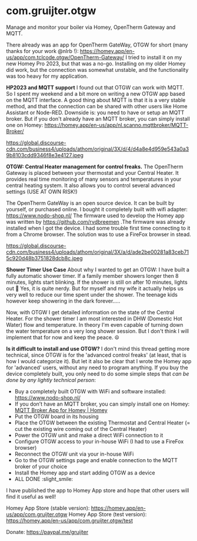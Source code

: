 # com.gruijter.otgw

Manage and monitor your boiler via Homey, OpenTherm Gateway and MQTT.

There already was an app for OpenTherm GateWay, OTGW for short (many thanks for your work @nlrb !): https://homey.app/en-us/app/com.tclcode.otgw/OpenTherm-Gateway/
I tried to install it on my new Homey Pro 2023, but that was a no-go. Installing on my older Homey did work, but the connection was somewhat unstable, and the functionality was too heavy for my application.

**HP2023 and MQTT support**
I found out that OTGW can work with MQTT. So I spent my weekend and a bit more on writing a new OTGW app based on the MQTT interface. A good thing about MQTT is that it is a very stable method, and that the connection can be shared with other users like Home Assistant or Node-RED. Downside is: you need to have or setup an MQTT broker. But if you don't already have an MQTT broker, you can simply install one on Homey: https://homey.app/en-us/app/nl.scanno.mqttbroker/MQTT-Broker/

https://global.discourse-cdn.com/business4/uploads/athom/original/3X/d/4/d4a8e4d959e543a0a39b8103cdd9346f8e3e4127.jpeg

**OTGW: Central Heater management for control freaks.**
The OpenTherm Gateway is placed between your thermostat and your Central Heater.
It provides real time monitoring of many sensors and temperatures in your central heating system. It also allows you to control several advanced settings (USE AT OWN RISK!)

The OpenTherm GateWay is an open source device. It can be built by yourself, or purchased online. I bought it completely built with wifi adapter: https://www.nodo-shop.nl/
The firmware used to develop the Homey app was written by https://github.com/rvdbreemen .The firmware was already installed when I got the device. I had some trouble first time connecting to it from a Chrome browser. The solution was to use a FireFox browser in stead.

https://global.discourse-cdn.com/business4/uploads/athom/original/3X/a/d/ade2be00281a83ceb715c920d48b3751828dcb8c.jpeg

**Shower Timer Use Case**
About why I wanted to get an OTGW: I have built a fully automatic shower timer. If a family member showers longer then 8 minutes, lights start blinking. If the shower is still on after 10 minutes, lights out :rofl:
Yes, it is quite nerdy. But for myself and my wife it actually helps us very well to reduce our time spent under the shower. The teenage kids however keep showering in the dark forever.....

Now, with OTGW I get detailed information on the state of the Central Heater. For the shower timer I am most interested in DHW (Domestic Hot Water) flow and temperature. In theory I'm even capable of turning down the water temperature on a very long shower session. But I don't think I will implement that for now and keep the peace. :peace_symbol:

**Is it difficult to install and use OTGW?**
I don't mind this thread getting more technical, since OTGW is for the 'advanced control freaks' (at least, that is how I would categorize it). But let it also be clear that I wrote the Homey app for 'advanced' users, without any need to program anything. If you buy the device completely built, you only need to do some simple steps that *can be done by any lightly technical person*:
* Buy a completely built OTGW with WiFi and software installed: https://www.nodo-shop.nl/
* If you don’t have an MQTT broker, you can simply install one on Homey: [MQTT Broker App for Homey | Homey](https://homey.app/en-us/app/nl.scanno.mqttbroker/MQTT-Broker/)
* Put the OTGW board in its housing
* Place the OTGW between the existing Thermostat and Central Heater (= cut the existing wire coming out of the Central Heater)
* Power the OTGW unit and make a direct WiFi connection to it
* Configure OTGW access to your in-house WiFi (I had to use a FireFox browser)
* Reconnect the OTGW unit via your in-house WiFi
* Go to the OTGW settings page and enable connection to the MQTT  broker of your choice
* Install the Homey app and start adding OTGW as a device
* ALL DONE :slight_smile: 

I have published the app to Homey App store and hope that other users will find it useful as well!

Homey App Store (stable version): https://homey.app/en-us/app/com.gruijter.otgw
Homey App Store (test version): https://homey.app/en-us/app/com.gruijter.otgw/test

Donate: https://paypal.me/gruijter
